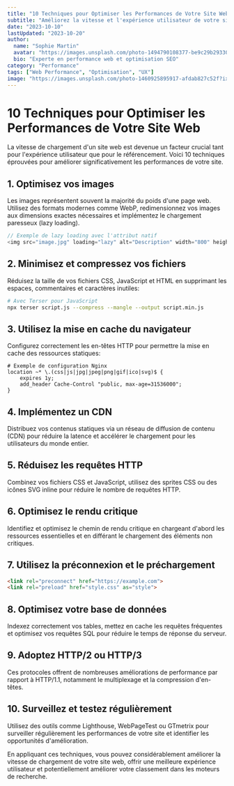 ```yaml
---
title: "10 Techniques pour Optimiser les Performances de Votre Site Web"
subtitle: "Améliorez la vitesse et l'expérience utilisateur de votre site"
date: "2023-10-10"
lastUpdated: "2023-10-20"
author:
  name: "Sophie Martin"
  avatar: "https://images.unsplash.com/photo-1494790108377-be9c29b29330?ixlib=rb-4.0.3&ixid=M3wxMjA3fDB8MHxwaG90by1wYWdlfHx8fGVufDB8fHx8fA%3D%3D&auto=format&fit=crop&w=256&q=80"
  bio: "Experte en performance web et optimisation SEO"
category: "Performance"
tags: ["Web Performance", "Optimisation", "UX"]
image: "https://images.unsplash.com/photo-1460925895917-afdab827c52f?ixlib=rb-4.0.3&ixid=M3wxMjA3fDB8MHxwaG90by1wYWdlfHx8fGVufDB8fHx8fA%3D%3D&auto=format&fit=crop&w=1000&q=80"
---
```


# 10 Techniques pour Optimiser les Performances de Votre Site Web

La vitesse de chargement d'un site web est devenue un facteur crucial tant pour l'expérience utilisateur que pour le référencement. Voici 10 techniques éprouvées pour améliorer significativement les performances de votre site.

## 1. Optimisez vos images

Les images représentent souvent la majorité du poids d'une page web. Utilisez des formats modernes comme WebP, redimensionnez vos images aux dimensions exactes nécessaires et implémentez le chargement paresseux (lazy loading).

```javascript
// Exemple de lazy loading avec l'attribut natif
<img src="image.jpg" loading="lazy" alt="Description" width="800" height="600">
```

## 2. Minimisez et compressez vos fichiers

Réduisez la taille de vos fichiers CSS, JavaScript et HTML en supprimant les espaces, commentaires et caractères inutiles:

```bash
# Avec Terser pour JavaScript
npx terser script.js --compress --mangle --output script.min.js
```

## 3. Utilisez la mise en cache du navigateur

Configurez correctement les en-têtes HTTP pour permettre la mise en cache des ressources statiques:

```nginx
# Exemple de configuration Nginx
location ~* \.(css|js|jpg|jpeg|png|gif|ico|svg)$ {
    expires 1y;
    add_header Cache-Control "public, max-age=31536000";
}
```

## 4. Implémentez un CDN

Distribuez vos contenus statiques via un réseau de diffusion de contenu (CDN) pour réduire la latence et accélérer le chargement pour les utilisateurs du monde entier.

## 5. Réduisez les requêtes HTTP

Combinez vos fichiers CSS et JavaScript, utilisez des sprites CSS ou des icônes SVG inline pour réduire le nombre de requêtes HTTP.

## 6. Optimisez le rendu critique

Identifiez et optimisez le chemin de rendu critique en chargeant d'abord les ressources essentielles et en différant le chargement des éléments non critiques.

## 7. Utilisez la préconnexion et le préchargement

```html
<link rel="preconnect" href="https://example.com">
<link rel="preload" href="style.css" as="style">
```

## 8. Optimisez votre base de données

Indexez correctement vos tables, mettez en cache les requêtes fréquentes et optimisez vos requêtes SQL pour réduire le temps de réponse du serveur.

## 9. Adoptez HTTP/2 ou HTTP/3

Ces protocoles offrent de nombreuses améliorations de performance par rapport à HTTP/1.1, notamment le multiplexage et la compression d'en-têtes.

## 10. Surveillez et testez régulièrement

Utilisez des outils comme Lighthouse, WebPageTest ou GTmetrix pour surveiller régulièrement les performances de votre site et identifier les opportunités d'amélioration.

En appliquant ces techniques, vous pouvez considérablement améliorer la vitesse de chargement de votre site web, offrir une meilleure expérience utilisateur et potentiellement améliorer votre classement dans les moteurs de recherche.
